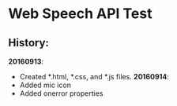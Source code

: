 # Web Speech API Test
## History:
**20160913**: 
* Created *.html, *.css, and *.js files.
**20160914**:
* Added mic icon
* Added onerror properties
